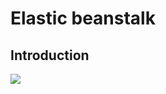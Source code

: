 # Elastic beanstalk

## Introduction
[<img src="https://i.imgur.com/1wo0ijX.png">](https://i.imgur.com/1wo0ijX.png)

